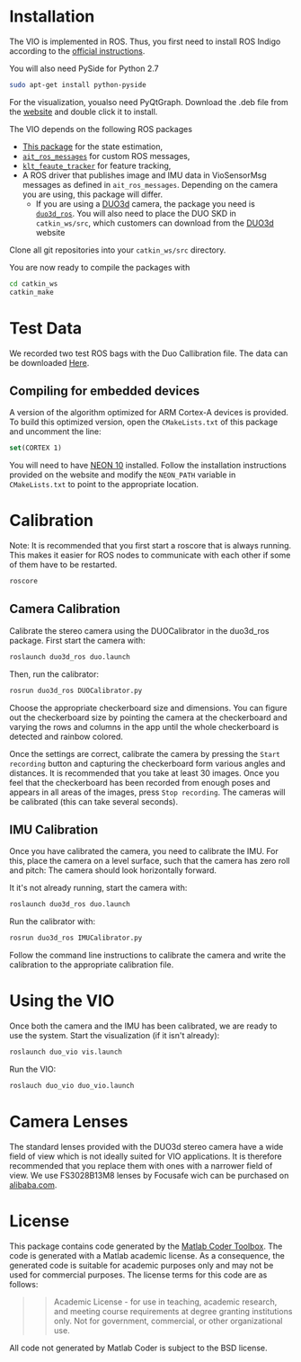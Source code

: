 # Installation
The VIO is implemented in ROS. Thus, you first need to install ROS Indigo according to the [official instructions](http://wiki.ros.org/indigo/Installation/Ubuntu).

You will also need PySide for Python 2.7
```bash
sudo apt-get install python-pyside
```
For the visualization, youalso need PyQtGraph. Download the .deb file from the [website](http://pyqtgraph.org/) and double click it to install.

The VIO depends on the following ROS packages
- [This package](https://github.com/ethz-ait/duo_vio) for the state estimation,
- [`ait_ros_messages`](https://github.com/ethz-ait/ait_ros_messages) for custom ROS messages,
- [`klt_feaute_tracker`](https://github.com/ethz-ait/klt_feature_tracker) for feature tracking,
- A ROS driver that publishes image and IMU data in VioSensorMsg messages as defined in `ait_ros_messages`. Depending on the camera you are using, this package will differ.
    - If you are using a [DUO3d](http://duo3d.com/) camera, the package you need is [`duo3d_ros`](https://github.com/ethz-ait/duo3d_ros). You will also need to place the DUO SKD in `catkin_ws/src`, which customers can download from the [DUO3d](http://duo3d.com/) website

Clone all git repositories into your `catkin_ws/src` directory.

You are now ready to compile the packages with
```bash
cd catkin_ws
catkin_make
```
# Test Data
We recorded two test ROS bags with the Duo Callibration file. The data can be downloaded [Here](ait.inf.ethz.ch/projects/2016/duo-vio/downloads/DUOVioData.zip).
## Compiling for embedded devices
A version of the algorithm optimized for ARM Cortex-A devices is provided.
To build this optimized version, open the `CMakeLists.txt` of this package and uncomment the line:
```cmake
set(CORTEX 1)
```

You will need to have [NEON 10](http://projectne10.github.io/Ne10/) installed. Follow the installation instructions provided on the website and modify the `NEON_PATH` variable in `CMakeLists.txt` to point to the appropriate location.

# Calibration
Note: It is recommended that you first start a roscore that is always running. This makes it easier for ROS nodes to communicate with each other if some of them have to be restarted. 
```bash
roscore
```
## Camera Calibration
Calibrate the stereo camera using the DUOCalibrator in the duo3d_ros package. First start the camera with:
```bash
roslaunch duo3d_ros duo.launch
```
Then, run the calibrator:
```bash
rosrun duo3d_ros DUOCalibrator.py
```

Choose the appropriate checkerboard size and dimensions. You can figure out the checkerboard size by pointing the camera at the checkerboard and varying the rows and columns in the app until the whole checkerboard is detected and rainbow colored.

Once the settings are correct, calibrate the camera by pressing the `Start recording` button and capturing the checkerboard form various angles and distances.
It is recommended that you take at least 30 images.
Once you feel that the checkerboard has been recorded from enough poses and appears in all areas of the images, press `Stop recording`.
The cameras will be calibrated (this can take several seconds).

## IMU Calibration
Once you have calibrated the camera, you need to calibrate the IMU.
For this, place the camera on a level surface, such that the camera has zero roll and pitch: The camera should look horizontally forward.

It it's not already running, start the camera with:
```bash
roslaunch duo3d_ros duo.launch
```

Run the calibrator with:
```bash
rosrun duo3d_ros IMUCalibrator.py
```
Follow the command line instructions to calibrate the camera and write the calibration to the appropriate calibration file.

# Using the VIO
Once both the camera and the IMU has been calibrated, we are ready to use the system. Start the visualization (if it isn't already):
```bash
roslaunch duo_vio vis.launch
```
Run the VIO:
```bash
roslauch duo_vio duo_vio.launch
```

# Camera Lenses
The standard lenses provided with the DUO3d stereo camera have a wide field of view which is not ideally suited for VIO applications. It is therefore recommended that you replace them with ones with a narrower field of view. We use FS3028B13M8 lenses by Focusafe wich can be purchased on [alibaba.com](https://focusafe.en.alibaba.com/product/60207798975-212426950/3mm_M8_Mount_MINI_Lens_with_IR_Filter.html).

# License
This package contains code generated by the [Matlab Coder Toolbox](www.mathworks.com/products/matlab-coder).
The code is generated with a Matlab academic license.
As a consequence, the generated code is suitable for academic purposes only and may not be used for commercial purposes. The license terms for this code are as follows:

>> Academic License - for use in teaching, academic research, and meeting
>> course requirements at degree granting institutions only.  Not for
>> government, commercial, or other organizational use.

All code not generated by Matlab Coder is subject to the BSD license.
